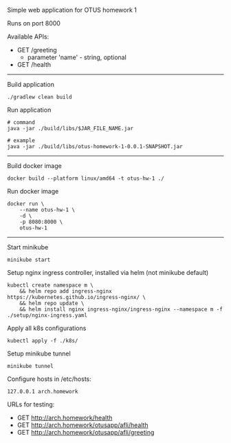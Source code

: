 Simple web application for OTUS homework 1

Runs on port 8000

Available APIs:
- GET /greeting
  - parameter 'name' - string, optional
- GET /health


---

Build application

```
./gradlew clean build
```

Run application

```
# command
java -jar ./build/libs/$JAR_FILE_NAME.jar

# example
java -jar ./build/libs/otus-homework-1-0.0.1-SNAPSHOT.jar
```

---

Build docker image

```
docker build --platform linux/amd64 -t otus-hw-1 ./
```

Run docker image 

```
docker run \
    --name otus-hw-1 \
    -d \
    -p 8080:8000 \
    otus-hw-1
```

---

Start minikube

```
minikube start
```

Setup nginx ingress controller, installed via helm (not minikube default) 

```
kubectl create namespace m \
    && helm repo add ingress-nginx https://kubernetes.github.io/ingress-nginx/ \
    && helm repo update \
    && helm install nginx ingress-nginx/ingress-nginx --namespace m -f ./setup/nginx-ingress.yaml
```

Apply all k8s configurations

```
kubectl apply -f ./k8s/
```

Setup minikube tunnel

```
minikube tunnel
```

Configure hosts in /etc/hosts:
```
127.0.0.1 arch.homework
```

URLs for testing:
- GET http://arch.homework/health
- GET http://arch.homework/otusapp/afli/health
- GET http://arch.homework/otusapp/afli/greeting
